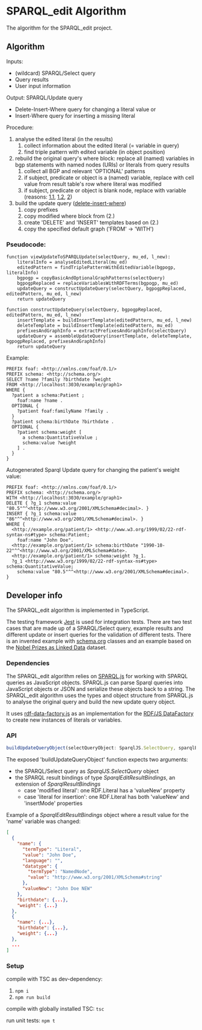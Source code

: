 # SPARQL_edit Algorithm

The algorithm for the SPARQL_edit project.

## Algorithm

Inputs:
* (wildcard) SPARQL/Select query
* Query results
* User input information

Output: SPARQL/Update query
* Delete-Insert-Where query for changing a literal value or
* Insert-Where query for inserting a missing literal

Procedure:
1. analyse the edited literal (in the results)
    1. collect information about the edited literal (= variable in query)
    2. find triple pattern with edited variable (in object position)
2. rebuild the original query's where block: replace all (named) variables in bgp statements with named nodes (URIs) or literals from query results
    1. collect all BGP and relevant 'OPTIONAL' patterns
    2. if subject, predicate or object is a (named) variable, replace with cell value from result table's row where literal was modified
    3. if subject, predicate or object is blank node, replace with variable (reasons: [1.1](https://www.w3.org/TR/2013/REC-sparql11-query-20130321/#BlankNodesInResults), [1.2](https://www.w3.org/TR/2013/REC-sparql11-query-20130321/#BGPsparqlBNodes), [2](https://www.w3.org/TR/2013/REC-sparql11-query-20130321/#grammarBNodes))
3. build the update query ([delete-insert-where](https://www.w3.org/TR/sparql11-update/#deleteInsert))
    1. copy prefixes
    2. copy modified where block from (2.)
    3. create 'DELETE' and 'INSERT' templates based on (2.)
    4. copy the specified default graph ('FROM' -> 'WITH')

### Pseudocode:
```
function viewUpdateToSPARQLUpdate(selectQuery, mu_ed, l_new):
	literalInfo = analyseEditedLiteral(mu_ed)
	editedPattern = findTriplePatternWithEditedVariable(bgpogp, literalInfo)
	bgpogp = copyBasicAndOptionalGraphPatterns(selectQuery)
	bgpogpReplaced = replaceVariablesWithRDFTerms(bgpogp, mu_ed)
	updateQuery = constructUpdateQuery(selectQuery, bgpogpReplaced, editedPattern, mu_ed, l_new)
	return updateQuery

function constructUpdateQuery(selectQuery, bgpogpReplaced, editedPattern, mu_ed, l_new)
	insertTemplate = buildInsertTemplate(editedPattern, mu_ed, l_new)
	deleteTemplate = buildInsertTemplate(editedPattern, mu_ed)
	prefixesAndGraphInfo = extractPrefixesAndGraphInfo(selectQuery)
	updateQuery = assembleUpdateQuery(insertTemplate, deleteTemplate, bgpogpReplaced, prefixesAndGraphInfo)
	return updateQuery
```

Example:
```
PREFIX foaf: <http://xmlns.com/foaf/0.1/>
PREFIX schema: <http://schema.org/>
SELECT ?name ?family ?birthdate ?weight
FROM <http://localhost:3030/example/graph1>
WHERE {
  ?patient a schema:Patient ;
    foaf:name ?name .
  OPTIONAL {  
    ?patient foaf:familyName ?family . 
  }
  ?patient schema:birthDate ?birthdate .
  OPTIONAL {
    ?patient schema:weight [
      a schema:QuantitativeValue ;
      schema:value ?weight
    ] .
  }
}
```
Autogenerated Sparql Update query for changing the patient's weight value:
```
PREFIX foaf: <http://xmlns.com/foaf/0.1/>
PREFIX schema: <http://schema.org/>
WITH <http://localhost:3030/example/graph1>
DELETE { ?g_1 schema:value "80.5"^^<http://www.w3.org/2001/XMLSchema#decimal>. }
INSERT { ?g_1 schema:value "86"^^<http://www.w3.org/2001/XMLSchema#decimal>. }
WHERE {
  <http://example.org/patient/1> <http://www.w3.org/1999/02/22-rdf-syntax-ns#type> schema:Patient;
    foaf:name "John Doe".
  <http://example.org/patient/1> schema:birthDate "1990-10-22"^^<http://www.w3.org/2001/XMLSchema#date>.
  <http://example.org/patient/1> schema:weight ?g_1.
  ?g_1 <http://www.w3.org/1999/02/22-rdf-syntax-ns#type> schema:QuantitativeValue;
    schema:value "80.5"^^<http://www.w3.org/2001/XMLSchema#decimal>.
}
```

## Developer info

The SPARQL_edit algorithm is implemented in TypeScript. 

The testing framework [Jest](https://jestjs.io/) is used for integration tests. There are two test cases that are made up of a SPARQL/Select query, example results and different update or insert queries for the validation of different tests. There is an invented example with [schema.org](https://schema.org/) classes and an example based on the [Nobel Prizes as Linked Data](https://data.nobelprize.org/specification/) dataset.

### Dependencies

The SPARQL_edit algorithm relies on [SPARQL.js](https://github.com/RubenVerborgh/SPARQL.js) for working with SPARQL queries as JavaScript objects. SPARQL.js can parse Sparql queries into JavaScript objects or JSON and serialize these objects back to a string. The SPARQL_edit algorithm uses the types and object structure from SPARQL.js to analyse the original query and build the new update query object.

It uses [rdf-data-factory.js](https://github.com/rubensworks/rdf-data-factory.js) as an implementation for the [RDF/JS DataFactory](http://rdf.js.org/data-model-spec/#datafactory-interface) to create new instances of literals or variables.

### API

```typescript
buildUpdateQueryObject(selectQueryObject: SparqlJS.SelectQuery, sparqlEditResultRow: SparqlEditResultBindings): SparqlJS.Update
```

The exposed 'buildUpdateQueryObject' function expects two arguments:
* the SPARQL/Select query as _SparqlJS.SelectQuery_ object
* the SPARQL result bindings of type _SparqlEditResultBindings_, an extension of _SparqlResultBindings_
  * case 'modified literal': one RDF.Literal has a 'valueNew' property
  * case 'literal for insertion': one RDF.Literal has both 'valueNew' and 'insertMode' properties

Example of a _SparqlEditResultBindings_ object where a result value for the 'name' variable was changed:
```json
[
  {
    "name": {
      "termType": "Literal",
      "value": "John Doe",
      "language": "",
      "datatype": {
        "termType": "NamedNode",
        "value": "http://www.w3.org/2001/XMLSchema#string"
      },
      "valueNew": "John Doe NEW"
    },
    "birthdate": {...},
    "weight": {...}
  },
  {
    "name": {...},
    "birthdate": {...},
    "weight": {...}
  },
  ...
]
```

### Setup

compile with TSC as dev-dependency: 
1. `npm i`
2. `npm run build`

compile with globally installed TSC: `tsc`

run unit tests: `npm t`
